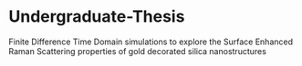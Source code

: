 # Undergraduate-Thesis
Finite Difference Time Domain simulations to explore the Surface Enhanced Raman Scattering properties of gold decorated silica nanostructures
